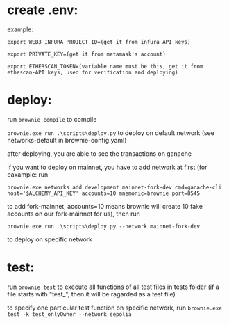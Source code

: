# create .env:
example:

```
export WEB3_INFURA_PROJECT_ID=(get it from infura API keys)

export PRIVATE_KEY=(get it from metamask's account)

export ETHERSCAN_TOKEN=(variable name must be this, get it from ethescan-API keys, used for verification and deploying)
```

# deploy:

run `brownie compile` to compile


`brownie.exe run .\scripts\deploy.py` to deploy on default network (see networks-default in brownie-config.yaml)

after deploying, you are able to see the transactions on ganache

if you want to deploy on mainnet, you have to add network at first (for eaxample: run 

`brownie.exe networks add development mainnet-fork-dev cmd=ganache-cli host='$ALCHEMY_API_KEY' accounts=10 mnemonic=brownie port=8545` 

to add fork-mainnet, accounts=10 means brownie will create 10 fake accounts on our fork-mainnet for us), then run

`brownie.exe run .\scripts\deploy.py --network mainnet-fork-dev`

 to deploy on specific network

# test:

run `brownie test` to execute all functions of all test files in tests folder (if a file starts with "test_", then it will be ragarded as a test file)

to specify one particular test function on specific network, run `brownie.exe test -k test_onlyOwner --network sepolia`
